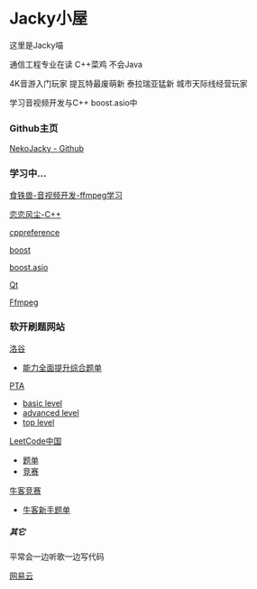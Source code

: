# Jacky小屋

这里是Jacky喵

通信工程专业在读 C++菜鸡 不会Java

4K音游入门玩家 提瓦特最废萌新 泰拉瑞亚猛新 城市天际线经营玩家

学习音视频开发与C++ boost.asio中

### Github主页

[NekoJacky - Github](https://github.com/NekoJacky "https://github.com/NekoJacky")

### 学习中...
[食铁兽-音视频开发-ffmpeg学习](https://feater.top/ffmpeg/ffmpeg-learning-indexes "https://feater.top/ffmpeg/ffmpeg-learning-indexes")

[恋恋风尘-C++](https://llfc.club/ "https://llfc.club/")

[cppreference](https://zh.cppreference.com/w/cpp "https://zh.cppreference.com/w/cpp")

[boost](https://www.boost.org/ "https://www.boost.org/")

[boost.asio](https://www.boost.org/doc/libs/1_83_0/doc/html/boost_asio.html "https://www.boost.org/doc/libs/1_83_0/doc/html/boost_asio.html")

[Qt](https://doc.qt.io/ "https://doc.qt.io/")

[Ffmpeg](https://ffmpeg.org/documentation.html "https://ffmpeg.org/documentation.html")

### 软开刷题网站

[洛谷](https://www.luogu.com.cn/)
- [能力全面提升综合题单](https://www.luogu.com.cn/training/9391)

[PTA](https://pintia.cn/problem-sets/dashboard)
- [basic level](https://pintia.cn/problem-sets/994805260223102976/exam/problems/type/7)
- [advanced level](https://pintia.cn/problem-sets/994805342720868352/exam/problems/type/7)
- [top level](https://pintia.cn/problem-sets/994805148990160896/exam/problems/type/7)

[LeetCode中国](https://leetcode.cn/)
- [题单](https://leetcode.cn/problemset/all/)
- [竞赛](https://leetcode.cn/contest/)

[牛客竞赛](https://ac.nowcoder.com/)
- [牛客新手题单](https://ac.nowcoder.com/discuss/817596?f=b)

##### 其它

平常会一边听歌一边写代码

[网易云](https://music.163.com/#/user/home?id=1719692576)

